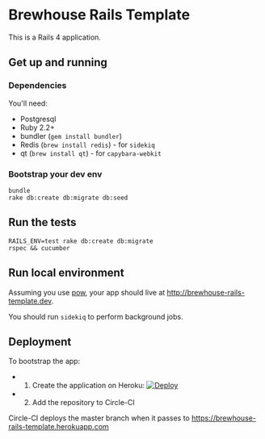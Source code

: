 # Brewhouse Rails Template

This is a Rails 4 application.

## Get up and running

### Dependencies

You'll need:

- Postgresql
- Ruby 2.2+
- bundler (`gem install bundler`)
- Redis (`brew install redis`) - for `sidekiq`
- qt (`brew install qt`) - for `capybara-webkit`

### Bootstrap your dev env

```
bundle
rake db:create db:migrate db:seed
```

## Run the tests

```
RAILS_ENV=test rake db:create db:migrate
rspec && cucumber
```

## Run local environment

Assuming you use [pow](http://pow.cx), your app should live at
http://brewhouse-rails-template.dev.

You should run `sidekiq` to perform background jobs.

## Deployment

To bootstrap the app:

* 1. Create the application on Heroku: [![Deploy](https://www.herokucdn.com/deploy/button.svg)](https://heroku.com/deploy)
* 2. Add the repository to Circle-CI

Circle-CI deploys the master branch when it passes to https://brewhouse-rails-template.herokuapp.com

